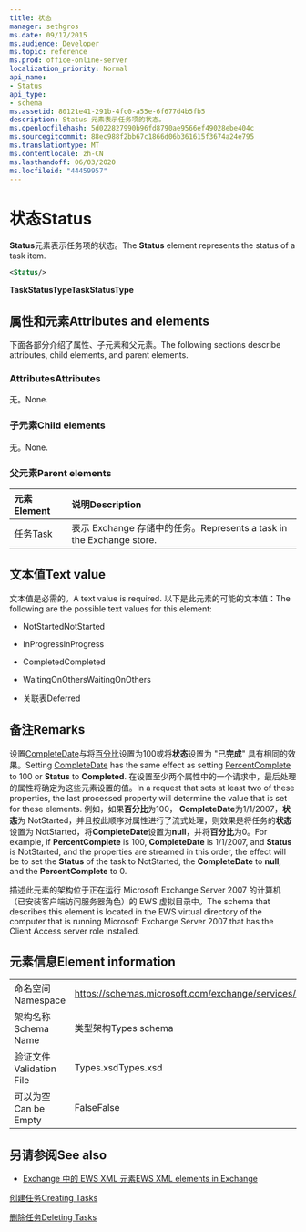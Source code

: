 ```yaml
---
title: 状态
manager: sethgros
ms.date: 09/17/2015
ms.audience: Developer
ms.topic: reference
ms.prod: office-online-server
localization_priority: Normal
api_name:
- Status
api_type:
- schema
ms.assetid: 80121e41-291b-4fc0-a55e-6f677d4b5fb5
description: Status 元素表示任务项的状态。
ms.openlocfilehash: 5d022827990b96fd8790ae9566ef49028ebe404c
ms.sourcegitcommit: 88ec988f2bb67c1866d06b361615f3674a24e795
ms.translationtype: MT
ms.contentlocale: zh-CN
ms.lasthandoff: 06/03/2020
ms.locfileid: "44459957"
---
```

# <a name="status"></a><span data-ttu-id="0b91a-103">状态</span><span class="sxs-lookup"><span data-stu-id="0b91a-103">Status</span></span>

<span data-ttu-id="0b91a-104">**Status**元素表示任务项的状态。</span><span class="sxs-lookup"><span data-stu-id="0b91a-104">The **Status** element represents the status of a task item.</span></span> 
  
```xml
<Status/>
```

 <span data-ttu-id="0b91a-105">**TaskStatusType**</span><span class="sxs-lookup"><span data-stu-id="0b91a-105">**TaskStatusType**</span></span>
## <a name="attributes-and-elements"></a><span data-ttu-id="0b91a-106">属性和元素</span><span class="sxs-lookup"><span data-stu-id="0b91a-106">Attributes and elements</span></span>

<span data-ttu-id="0b91a-107">下面各部分介绍了属性、子元素和父元素。</span><span class="sxs-lookup"><span data-stu-id="0b91a-107">The following sections describe attributes, child elements, and parent elements.</span></span>
  
### <a name="attributes"></a><span data-ttu-id="0b91a-108">Attributes</span><span class="sxs-lookup"><span data-stu-id="0b91a-108">Attributes</span></span>

<span data-ttu-id="0b91a-109">无。</span><span class="sxs-lookup"><span data-stu-id="0b91a-109">None.</span></span>
  
### <a name="child-elements"></a><span data-ttu-id="0b91a-110">子元素</span><span class="sxs-lookup"><span data-stu-id="0b91a-110">Child elements</span></span>

<span data-ttu-id="0b91a-111">无。</span><span class="sxs-lookup"><span data-stu-id="0b91a-111">None.</span></span>
  
### <a name="parent-elements"></a><span data-ttu-id="0b91a-112">父元素</span><span class="sxs-lookup"><span data-stu-id="0b91a-112">Parent elements</span></span>

|<span data-ttu-id="0b91a-113">**元素**</span><span class="sxs-lookup"><span data-stu-id="0b91a-113">**Element**</span></span>|<span data-ttu-id="0b91a-114">**说明**</span><span class="sxs-lookup"><span data-stu-id="0b91a-114">**Description**</span></span>|
|:-----|:-----|
|[<span data-ttu-id="0b91a-115">任务</span><span class="sxs-lookup"><span data-stu-id="0b91a-115">Task</span></span>](task.md) <br/> |<span data-ttu-id="0b91a-116">表示 Exchange 存储中的任务。</span><span class="sxs-lookup"><span data-stu-id="0b91a-116">Represents a task in the Exchange store.</span></span>  <br/> |
   
## <a name="text-value"></a><span data-ttu-id="0b91a-117">文本值</span><span class="sxs-lookup"><span data-stu-id="0b91a-117">Text value</span></span>

<span data-ttu-id="0b91a-118">文本值是必需的。</span><span class="sxs-lookup"><span data-stu-id="0b91a-118">A text value is required.</span></span> <span data-ttu-id="0b91a-119">以下是此元素的可能的文本值：</span><span class="sxs-lookup"><span data-stu-id="0b91a-119">The following are the possible text values for this element:</span></span>
  
- <span data-ttu-id="0b91a-120">NotStarted</span><span class="sxs-lookup"><span data-stu-id="0b91a-120">NotStarted</span></span>
    
- <span data-ttu-id="0b91a-121">InProgress</span><span class="sxs-lookup"><span data-stu-id="0b91a-121">InProgress</span></span>
    
- <span data-ttu-id="0b91a-122">Completed</span><span class="sxs-lookup"><span data-stu-id="0b91a-122">Completed</span></span>
    
- <span data-ttu-id="0b91a-123">WaitingOnOthers</span><span class="sxs-lookup"><span data-stu-id="0b91a-123">WaitingOnOthers</span></span>
    
- <span data-ttu-id="0b91a-124">关联表</span><span class="sxs-lookup"><span data-stu-id="0b91a-124">Deferred</span></span>
    
## <a name="remarks"></a><span data-ttu-id="0b91a-125">备注</span><span class="sxs-lookup"><span data-stu-id="0b91a-125">Remarks</span></span>

<span data-ttu-id="0b91a-126">设置[CompleteDate](completedate.md)与将[百分比](percentcomplete.md)设置为100或将**状态**设置为 "已**完成**" 具有相同的效果。</span><span class="sxs-lookup"><span data-stu-id="0b91a-126">Setting [CompleteDate](completedate.md) has the same effect as setting [PercentComplete](percentcomplete.md) to 100 or **Status** to **Completed**.</span></span> <span data-ttu-id="0b91a-127">在设置至少两个属性中的一个请求中，最后处理的属性将确定为这些元素设置的值。</span><span class="sxs-lookup"><span data-stu-id="0b91a-127">In a request that sets at least two of these properties, the last processed property will determine the value that is set for these elements.</span></span> <span data-ttu-id="0b91a-128">例如，如果**百分比**为100， **CompleteDate**为1/1/2007，**状态**为 NotStarted，并且按此顺序对属性进行了流式处理，则效果是将任务的**状态**设置为 NotStarted，将**CompleteDate**设置为**null**，并将**百分比**为0。</span><span class="sxs-lookup"><span data-stu-id="0b91a-128">For example, if **PercentComplete** is 100, **CompleteDate** is 1/1/2007, and **Status** is NotStarted, and the properties are streamed in this order, the effect will be to set the **Status** of the task to NotStarted, the **CompleteDate** to **null**, and the **PercentComplete** to 0.</span></span> 
  
<span data-ttu-id="0b91a-129">描述此元素的架构位于正在运行 Microsoft Exchange Server 2007 的计算机（已安装客户端访问服务器角色）的 EWS 虚拟目录中。</span><span class="sxs-lookup"><span data-stu-id="0b91a-129">The schema that describes this element is located in the EWS virtual directory of the computer that is running Microsoft Exchange Server 2007 that has the Client Access server role installed.</span></span>
  
## <a name="element-information"></a><span data-ttu-id="0b91a-130">元素信息</span><span class="sxs-lookup"><span data-stu-id="0b91a-130">Element information</span></span>

|||
|:-----|:-----|
|<span data-ttu-id="0b91a-131">命名空间</span><span class="sxs-lookup"><span data-stu-id="0b91a-131">Namespace</span></span>  <br/> |https://schemas.microsoft.com/exchange/services/2006/types  <br/> |
|<span data-ttu-id="0b91a-132">架构名称</span><span class="sxs-lookup"><span data-stu-id="0b91a-132">Schema Name</span></span>  <br/> |<span data-ttu-id="0b91a-133">类型架构</span><span class="sxs-lookup"><span data-stu-id="0b91a-133">Types schema</span></span>  <br/> |
|<span data-ttu-id="0b91a-134">验证文件</span><span class="sxs-lookup"><span data-stu-id="0b91a-134">Validation File</span></span>  <br/> |<span data-ttu-id="0b91a-135">Types.xsd</span><span class="sxs-lookup"><span data-stu-id="0b91a-135">Types.xsd</span></span>  <br/> |
|<span data-ttu-id="0b91a-136">可以为空</span><span class="sxs-lookup"><span data-stu-id="0b91a-136">Can be Empty</span></span>  <br/> |<span data-ttu-id="0b91a-137">False</span><span class="sxs-lookup"><span data-stu-id="0b91a-137">False</span></span>  <br/> |
   
## <a name="see-also"></a><span data-ttu-id="0b91a-138">另请参阅</span><span class="sxs-lookup"><span data-stu-id="0b91a-138">See also</span></span>



- [<span data-ttu-id="0b91a-139">Exchange 中的 EWS XML 元素</span><span class="sxs-lookup"><span data-stu-id="0b91a-139">EWS XML elements in Exchange</span></span>](ews-xml-elements-in-exchange.md)


[<span data-ttu-id="0b91a-140">创建任务</span><span class="sxs-lookup"><span data-stu-id="0b91a-140">Creating Tasks</span></span>](https://msdn.microsoft.com/library/0ef97334-e8a0-4f67-a23a-dd9e2bbad49f%28Office.15%29.aspx)
  
[<span data-ttu-id="0b91a-141">删除任务</span><span class="sxs-lookup"><span data-stu-id="0b91a-141">Deleting Tasks</span></span>](https://msdn.microsoft.com/library/a3d7e25f-8a35-4901-b1d9-d31f418ab340%28Office.15%29.aspx)

